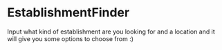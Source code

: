 # EstablishmentFinder
Input what kind of establishment are you looking for and a location and it will give you some options to choose from :)
